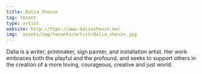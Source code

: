 ```yaml
---
title: Dalia Shevin
tag: tenant
type: artist
website: http://ttps://www.daliashevin.me/
img:  assets/img/tenants/artist/dalia_shevin.jpg
---
```


Dalia is a writer, printmaker, sign painter, and installation artist. Her work embraces both the playful and the profound, and seeks to support others in the creation of a more loving, courageous, creative and just world.
